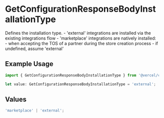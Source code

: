 # GetConfigurationResponseBodyInstallationType

Defines the installation type. - 'external' integrations are installed via the existing integrations flow - 'marketplace' integrations are natively installed: - when accepting the TOS of a partner during the store creation process - if undefined, assume 'external'

## Example Usage

```typescript
import { GetConfigurationResponseBodyInstallationType } from '@vercel/client/models/operations';

let value: GetConfigurationResponseBodyInstallationType = 'external';
```

## Values

```typescript
'marketplace' | 'external';
```
